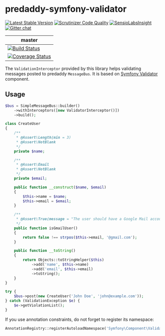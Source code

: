 predaddy-symfony-validator
==========================
[![Latest Stable Version](https://poser.pugx.org/predaddy/predaddy-symfony-validator/v/stable.png)](https://packagist.org/packages/predaddy/predaddy-symfony-validator)
[![Scrutinizer Code Quality](https://scrutinizer-ci.com/g/szjani/predaddy-symfony-validator/badges/quality-score.png?b=1.8)](https://scrutinizer-ci.com/g/szjani/predaddy-symfony-validator/?branch=1.8)
[![SensioLabsInsight](https://insight.sensiolabs.com/projects/6e9918be-77e2-49eb-b9c2-3a26135fcc5c/mini.png)](https://insight.sensiolabs.com/projects/6e9918be-77e2-49eb-b9c2-3a26135fcc5c)
[![Gitter chat](https://badges.gitter.im/szjani/predaddy-symfony-validator.png)](https://gitter.im/szjani/predaddy-symfony-validator)

|master|
|------|
|[![Build Status](https://travis-ci.org/szjani/predaddy-symfony-validator.png?branch=master)](https://travis-ci.org/szjani/predaddy-symfony-validator)|
|[![Coverage Status](https://coveralls.io/repos/szjani/predaddy-symfony-validator/badge.png?branch=master)](https://coveralls.io/r/szjani/predaddy-symfony-validator?branch=master)|

The `ValidationInterceptor` provided by this library helps validating messages posted to predaddy `MessageBus`.
It is based on [Symfony Validator](https://github.com/symfony/Validator) component.

Usage
-----

```php
$bus = SimpleMessageBus::builder()
    ->withInterceptors([new ValidatorInterceptor()])
    ->build();
```

```php
class CreateUser
{
    /**
     * @Assert\Length(min = 3)
     * @Assert\NotBlank
     */
    private $name;

    /**
     * @Assert\Email
     * @Assert\NotBlank
     */
    private $email;

    public function __construct($name, $email)
    {
        $this->name = $name;
        $this->email = $email;
    }

    /**
     * @Assert\True(message = "The user should have a Google Mail account")
     */
    public function isGmailUser()
    {
        return false !== strpos($this->email, '@gmail.com');
    }

    public function __toString()
    {
        return Objects::toStringHelper($this)
            ->add('name', $this->name)
            ->add('email', $this->email)
            ->toString();
    }
}
```

```php
try {
    $bus->post(new CreateUser('John Doe', 'john@example.com'));
} catch (ValidationException $e) {
    $e->getViolationList();
}

```

If you use annotation constraints, do not forget to register its namespace:

```php
AnnotationRegistry::registerAutoloadNamespace('Symfony\Component\Validator\Constraint', 'path/to/symfony/library/validator');
```
